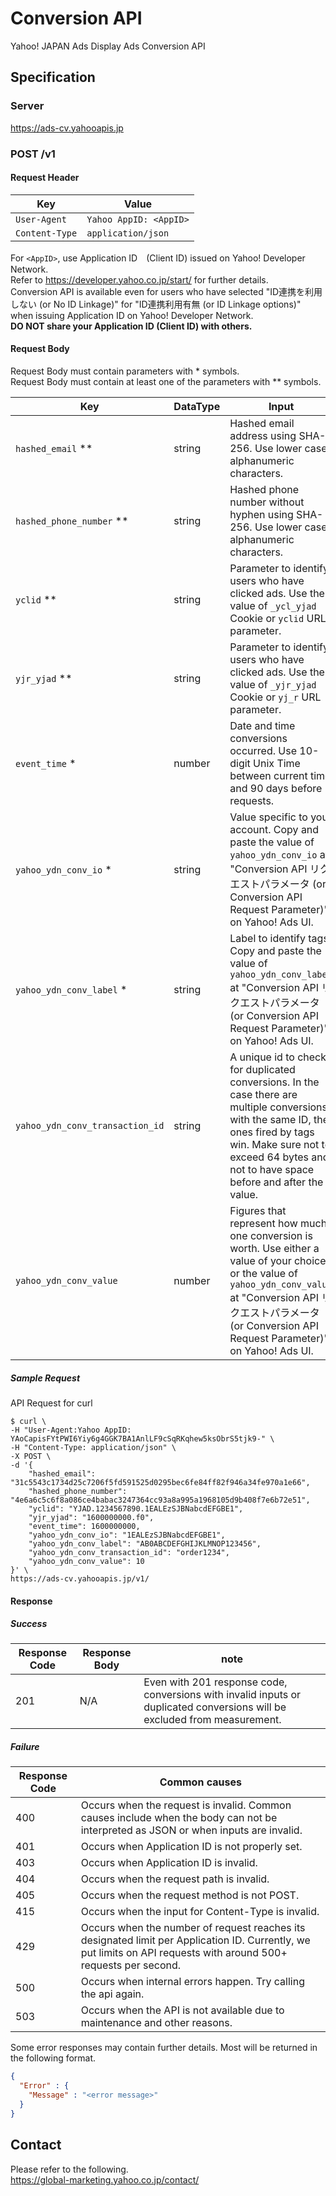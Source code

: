 # Conversion API

Yahoo! JAPAN Ads Display Ads Conversion API

## Specification

### Server

<https://ads-cv.yahooapis.jp>

### POST /v1

#### Request Header

| Key          | Value                |
|--------------|----------------------|
| `User-Agent`   | `Yahoo AppID: <AppID>` |
| `Content-Type` | `application/json`     |

For `<AppID>`, use Application ID　(Client ID) issued on Yahoo! Developer Network.  
Refer to <https://developer.yahoo.co.jp/start/> for further details.  
Conversion API is available even for users who have selected "ID連携を利用しない (or No ID Linkage)" for "ID連携利用有無 (or ID Linkage options)" when issuing Application ID on Yahoo! Developer Network.  
**DO NOT share your Application ID (Client ID) with others.**

#### Request Body

Request Body must contain parameters with \* symbols.  
Request Body must contain at least one of the parameters with \** symbols.

| Key                             | DataType | Input                                                                                                                                                                                                                        | Value (example)                                                                                                                             |
|---------------------------------|----------|------------------------------------------------------------------------------------------------------------------------------------------------------------------------------------------------------------------------------|---------------------------------------------------------------------------------------------------------------------------------------------|
| `hashed_email` **               | string   | Hashed email address using SHA-256. Use lower case alphanumeric characters.                                                                                                                                                  | `31c5543c1734d25c7206f5fd591525d0295bec6fe84ff82f946a34fe970a1e66`  ( For email address: `example@example.com` before hashed with SHA-256 ) |
| `hashed_phone_number` **        | string   | Hashed phone number without hyphen using SHA-256. Use lower case alphanumeric characters.                                                                                                                                    | `4e6a6c5c6f8a086ce4babac3247364cc93a8a995a1968105d9b408f7e6b72e51`  ( For phone number: `090xxxxyyyy` before hashed with SHA-256 )          |
| `yclid` **                      | string   | Parameter to identify users who have clicked ads. Use the value of `_ycl_yjad` Cookie or `yclid` URL parameter.                                                                                                              | `YJAD.1234567890.1EALEzSJBNabcdEFGBE1`                                                                                                      |
| `yjr_yjad` **                   | string   | Parameter to identify users who have clicked ads. Use the value of `_yjr_yjad` Cookie or `yj_r` URL parameter.                                                                                                               | `1600000000.f0`                                                                                                                             |
| `event_time` *                  | number   | Date and time conversions occurred. Use 10-digit Unix Time between current time and 90 days before requests.                                                                                                                 | `1600000000`                                                                                                                                |
| `yahoo_ydn_conv_io` *           | string   | Value specific to your account. Copy and paste the value of `yahoo_ydn_conv_io` at "Conversion API リクエストパラメータ (or Conversion API Request Parameter)" on Yahoo! Ads UI.                                                       | `1EALEzSJBNabcdEFGBE1`                                                                                                                      |
| `yahoo_ydn_conv_label` *        | string   | Label to identify tags. Copy and paste the value of `yahoo_ydn_conv_label` at "Conversion API リクエストパラメータ (or Conversion API Request Parameter)" on Yahoo! Ads UI.                                                            | `AB0ABCDEFGHIJKLMNOP123456`                                                                                                                 |
| `yahoo_ydn_conv_transaction_id` | string   | A unique id to check for duplicated conversions. In the case there are multiple conversions with the same ID, the ones fired by tags win. Make sure not to exceed 64 bytes and not to have space before and after the value. | `order1234`                                                                                                                                 |
| `yahoo_ydn_conv_value`          | number   | Figures that represent how much one conversion is worth. Use either a value of your choice or the value of `yahoo_ydn_conv_value` at "Conversion API リクエストパラメータ (or Conversion API Request Parameter)" on Yahoo! Ads UI.     | `10`                                                                                                                                        |

##### Sample Request

API Request for curl

```terminal
$ curl \
-H "User-Agent:Yahoo AppID: YAoCapisFYtPWI6Yiy6g4GGK7BA1AnlLF9cSqRKqhew5ksObrS5tjk9-" \
-H "Content-Type: application/json" \
-X POST \
-d '{
    "hashed_email": "31c5543c1734d25c7206f5fd591525d0295bec6fe84ff82f946a34fe970a1e66",
    "hashed_phone_number": "4e6a6c5c6f8a086ce4babac3247364cc93a8a995a1968105d9b408f7e6b72e51",
    "yclid": "YJAD.1234567890.1EALEzSJBNabcdEFGBE1",
    "yjr_yjad": "1600000000.f0",
    "event_time": 1600000000,
    "yahoo_ydn_conv_io": "1EALEzSJBNabcdEFGBE1",
    "yahoo_ydn_conv_label": "AB0ABCDEFGHIJKLMNOP123456",
    "yahoo_ydn_conv_transaction_id": "order1234",
    "yahoo_ydn_conv_value": 10
}' \
https://ads-cv.yahooapis.jp/v1/
```

#### Response

##### Success

| Response Code | Response Body | note                                                 |
| --- | --- |----------------------------------------------------|
| 201 | N/A | Even with 201 response code, conversions with invalid inputs or duplicated conversions will be excluded from measurement.|

##### Failure

| Response Code | Common causes                                                                                                                                                     |
|---------------|-------------------------------------------------------------------------------------------------------------------------------------------------------------------|
| 400           | Occurs when the request is invalid. Common causes include when the body can not be interpreted as JSON or when inputs are invalid.                                |
| 401           | Occurs when Application ID is not properly set.                                                                                                                   |
| 403           | Occurs when Application ID is invalid.                                                                                                                            |
| 404           | Occurs when the request path is invalid.                                                                                                                          |
| 405           | Occurs when the request method is not POST.                                                                                                                       |
| 415           | Occurs when the input for Content-Type is invalid.                                                                                                                |
| 429           | Occurs when the number of request reaches its designated limit per Application ID. Currently, we put limits on API requests with around 500+ requests per second. |
| 500           | Occurs when internal errors happen. Try calling the api again.                                                                                                    |
| 503           | Occurs when the API is not available due to maintenance and other reasons.                                                                                        |

Some error responses may contain further details. Most will be returned in the following format.

```json
{
  "Error" : {
    "Message" : "<error message>"
  }
}
```


## Contact

Please refer to the following.  
https://global-marketing.yahoo.co.jp/contact/